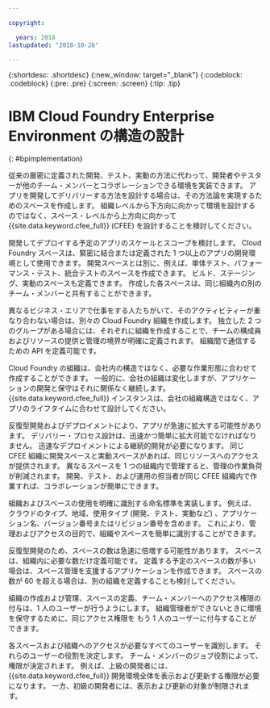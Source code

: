 ```yaml
---

copyright:

  years: 2018
lastupdated: "2018-10-26"

---
```


{:shortdesc: .shortdesc}
{:new_window: target="_blank"}
{:codeblock: .codeblock}
{:pre: .pre}
{:screen: .screen}
{:tip: .tip}

# IBM Cloud Foundry Enterprise Environment の構造の設計
{: #bpimplementation}

従来の厳密に定義された開発、テスト、実動の方法に代わって、開発者やテスターが他のチーム・メンバーとコラボレーションできる環境を実装できます。 アプリを開発してデリバリーする方法を設計する場合は、その方法論を実現するためのスペースを作成します。 組織レベルから下方向に向かって環境を設計するのではなく、スペース・レベルから上方向に向かって {{site.data.keyword.cfee_full}} (CFEE) を設計することを検討してください。

開発してデプロイする予定のアプリのスケールとスコープを検討します。 Cloud Foundry スペースは、緊密に結合または定義された 1 つ以上のアプリの開発環境として使用できます。 開発スペースとは別に、例えば、単体テスト、パフォーマンス・テスト、統合テストのスペースを作成できます。 ビルド、ステージング、実動のスペースも定義できます。 作成した各スペースは、同じ組織内の別のチーム・メンバーと共有することができます。

異なるビジネス・エリアで仕事をする人たちがいて、そのアクティビティーが重なり合わない場合は、別々の Cloud Foundry 組織を作成します。 独立した 2 つのグループがある場合には、それぞれに組織を作成することで、チームの構成員およびリソースの提供と管理の境界が明確に定義されます。 組織間で通信するための API を定義可能です。

Cloud Foundry の組織は、会社内の構造ではなく、必要な作業形態に合わせて作成することができます。 一般的に、会社の組織は変化しますが、アプリケーションの開発と保守はそれに関係なく継続します。 {{site.data.keyword.cfee_full}} インスタンスは、会社の組織構造ではなく、アプリのライフタイムに合わせて設計してください。

反復型開発およびデプロイメントにより、アプリが急速に拡大する可能性があります。 デリバリー・プロセス設計は、迅速かつ簡単に拡大可能でなければなりません。 迅速なデプロイメントによる継続的開発が必要になります。 同じ CFEE 組織に開発スペースと実動スペースがあれば、同じリソースへのアクセスが提供されます。 異なるスペースを 1 つの組織内で管理すると、管理の作業負荷が削減されます。 開発、テスト、および運用の担当者が同じ CFEE 組織内で作業すれば、コラボレーションが簡単にできます。

組織およびスペースの使用を明確に識別する命名標準を実装します。 例えば、クラウドのタイプ、地域、使用タイプ (開発、テスト、実動など) 、アプリケーション名、バージョン番号またはリビジョン番号を含めます。 これにより、管理およびアクセスの目的で、組織やスペースを簡単に識別することができます。  

反復型開発のため、スペースの数は急速に倍増する可能性があります。 スペースは、組織内に必要な数だけ定義可能です。 定義する予定のスペースの数が多い場合は、スペース管理を支援するアプリケーションを作成できます。 スペースの数が 60 を超える場合は、別の組織を定義することも検討してください。

組織の作成および管理、スペースの定義、チーム・メンバーへのアクセス権限の付与は、1 人のユーザーが行うようにします。 組織管理者ができないときに環境を保守するために、同じアクセス権限を もう 1 人のユーザーに付与することができます。  

各スペースおよび組織へのアクセスが必要なすべてのユーザーを識別します。 それらのユーザーの役割を決定します。 チーム・メンバーのジョブ役割によって、権限が決定されます。 例えば、上級の開発者には、{{site.data.keyword.cfee_full}} 開発環境全体を表示および更新する権限が必要になります。 一方、初級の開発者には、表示および更新の対象が制限されます。
